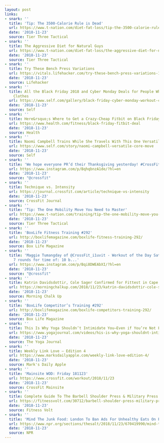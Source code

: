 ```yaml
---
layout: post
links:
- snark: ''
  title: 'Tip: The 3500-Calorie Rule is Dead'
  url: https://www.t-nation.com/diet-fat-loss/tip-the-3500-calorie-rule-is-dead
  date: '2018-11-23'
  source: Tier Three Tactical
- snark: ''
  title: The Aggressive Diet for Natural Guys
  url: https://www.t-nation.com/diet-fat-loss/the-aggressive-diet-for-natural-guys
  date: '2018-11-23'
  source: Tier Three Tactical
- snark: ''
  title: Try These Bench Press Variations 
  url: https://vitals.lifehacker.com/try-these-bench-press-variations-1830588845
  date: '2018-11-23'
  source: Lifehacker
- snark: ''
  title: All the Black Friday 2018 and Cyber Monday Deals for People Who Love Workout
    Clothes
  url: https://www.self.com/gallery/black-friday-cyber-monday-workout-clothes
  date: '2018-11-23'
  source: Self
- snark: ''
  title: Here&rsquo;s Where to Get a Crazy-Cheap Fitbit on Black Friday
  url: https://www.health.com/fitness/black-friday-fitbit-deal
  date: '2018-11-23'
  source: Health
- snark: ''
  title: Naomi Campbell Trains While She Travels With This One Versatile Core Move
  url: https://www.self.com/story/naomi-campbell-versatile-core-move
  date: '2018-11-23'
  source: Self
- snark: ''
  title: 'We hope everyone PR’d their Thanksgiving yesterday! #CrossFit -  @crossfitbelltown...'
  url: https://www.instagram.com/p/BqhqbnzA1de/?hl=en
  date: '2018-11-23'
  source: "@crossfit"
- snark: ''
  title: Technique vs. Intensity
  url: https://journal.crossfit.com/article/technique-vs-intensity
  date: '2018-11-23'
  source: CrossFit Journal
- snark: ''
  title: 'Tip: The One Mobility Move You Need to Master'
  url: https://www.t-nation.com/training/tip-the-one-mobility-move-you-need-to-master
  date: '2018-11-23'
  source: Tier Three Tactical
- snark: ''
  title: 'BoxLife Fitness Training #292'
  url: http://boxlifemagazine.com/boxlife-fitness-training-292/
  date: '2018-11-23'
  source: Box Life Magazine
- snark: ''
  title: 'Maggie Tumangday of @CrossFit_i1uvit - Workout of the Day Saturday 181124
    7 rounds for time of: 10 b...'
  url: https://www.instagram.com/p/Bqi8DWEAbXI/?hl=en
  date: '2018-11-23'
  source: "@crossfit"
- snark: ''
  title: Katrin Davidsdottir, Cole Sager Confirmed for Fittest in Cape Town
  url: https://morningchalkup.com/2018/11/23/katrin-davidsdottir-cole-sager-confirmed-for-fittest-in-cape-town/
  date: '2018-11-23'
  source: Morning Chalk Up
- snark: ''
  title: 'BoxLife Competitor’s Training #292'
  url: http://boxlifemagazine.com/boxlife-competitors-training-292/
  date: '2018-11-23'
  source: Box Life Magazine
- snark: ''
  title: This Is Why Yoga Shouldn’t Intimidate You—Even if You’re Not Flexible
  url: https://www.yogajournal.com/videos/his-is-why-yoga-shouldnt-intimidated-you-even-if-youre-not-flexible
  date: '2018-11-23'
  source: The Yoga Journal
- snark: ''
  title: Weekly Link Love — Edition 4
  url: https://www.marksdailyapple.com/weekly-link-love-edition-4/
  date: '2018-11-23'
  source: Mark's Daily Apple
- snark: ''
  title: 'Mainsite WOD: Friday 181123'
  url: https://www.crossfit.com/workout/2018/11/23
  date: '2018-11-23'
  source: CrossFit Mainsite
- snark: ''
  title: Complete Guide To The Barbell Shoulder Press & Military Press
  url: https://fitnessvolt.com/30712/barbell-shoulder-press-military-press/
  date: '2018-11-23'
  source: Fitness Volt
- snark: ''
  title: 'Mind The Junk Food: London To Ban Ads For Unhealthy Eats On Public Transportation'
  url: https://www.npr.org/sections/thesalt/2018/11/23/670419990/mind-the-junk-food-london-to-ban-ads-for-unhealthy-eats-on-public-transportation?utm_medium=RSS&utm_campaign=fitnessnutrition
  date: '2018-11-23'
  source: NPR
---
```

